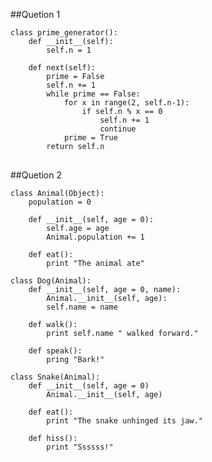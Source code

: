 ##Quetion 1
<pre><code>class prime_generator():
	def __init__(self):
		self.n = 1

	def next(self):
		prime = False
		self.n += 1
		while prime == False:
			for x in range(2, self.n-1):
				if self.n % x == 0
					self.n += 1
					continue
			prime = True 
		return self.n
</code> </pre>

##Quetion 2

<pre><code>class Animal(Object):
	population = 0

	def __init__(self, age = 0):
		self.age = age
		Animal.population += 1

	def eat():
		print "The animal ate"

class Dog(Animal):
	def __init__(self, age = 0, name):
		Animal.__init__(self, age):
		self.name = name

	def walk():
		print self.name " walked forward."

	def speak():
		pring "Bark!"

class Snake(Animal):
	def __init__(self, age = 0)
		Animal.__init__(self, age)

	def eat():
		print "The snake unhinged its jaw."

	def hiss():
		print "Ssssss!"
</code> </pre>

